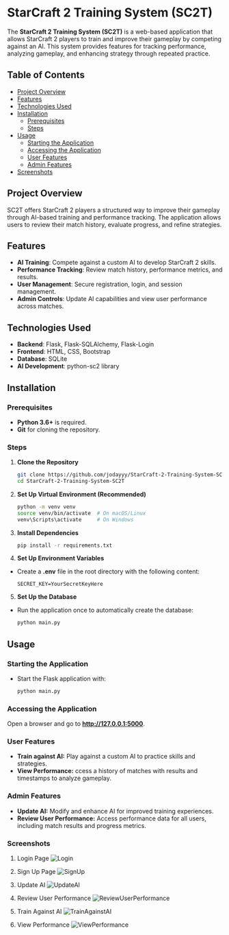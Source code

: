 # StarCraft 2 Training System (SC2T)

The **StarCraft 2 Training System (SC2T)** is a web-based application that allows StarCraft 2 players to train and improve their gameplay by competing against an AI. This system provides features for tracking performance, analyzing gameplay, and enhancing strategy through repeated practice.

## Table of Contents

- [Project Overview](#project-overview)
- [Features](#features)
- [Technologies Used](#technologies-used)
- [Installation](#installation)
  - [Prerequisites](#prerequisites)
  - [Steps](#steps)
- [Usage](#usage)
  - [Starting the Application](#starting-the-application)
  - [Accessing the Application](#accessing-the-application)
  - [User Features](#user-features)
  - [Admin Features](#admin-features)
- [Screenshots](#screenshots)

## Project Overview

SC2T offers StarCraft 2 players a structured way to improve their gameplay through AI-based training and performance tracking. The application allows users to review their match history, evaluate progress, and refine strategies.

## Features

- **AI Training**: Compete against a custom AI to develop StarCraft 2 skills.
- **Performance Tracking**: Review match history, performance metrics, and results.
- **User Management**: Secure registration, login, and session management.
- **Admin Controls**: Update AI capabilities and view user performance across matches.

## Technologies Used

- **Backend**: Flask, Flask-SQLAlchemy, Flask-Login
- **Frontend**: HTML, CSS, Bootstrap
- **Database**: SQLite
- **AI Development**: python-sc2 library

## Installation

### Prerequisites

- **Python 3.6+** is required.
- **Git** for cloning the repository.

### Steps

1. **Clone the Repository**
   ```bash
   git clone https://github.com/jodayyy/StarCraft-2-Training-System-SC2T.git
   cd StarCraft-2-Training-System-SC2T

2. **Set Up Virtual Environment (Recommended)**
   ```bash
   python -m venv venv
   source venv/bin/activate  # On macOS/Linux
   venv\Scripts\activate     # On Windows

3. **Install Dependencies**
   ```bash
   pip install -r requirements.txt

4. **Set Up Environment Variables**
- Create a **.env** file in the root directory with the following content:
  ```plaintext
  SECRET_KEY=YourSecretKeyHere

5. **Set Up the Database**
- Run the application once to automatically create the database:
  ```bash
  python main.py

## Usage

### Starting the Application
- Start the Flask application with:
  ```bash
  python main.py 

### Accessing the Application

Open a browser and go to **http://127.0.0.1:5000**.

### User Features

- **Train against AI:** Play against a custom AI to practice skills and strategies.
- **View Performance:** ccess a history of matches with results and timestamps to analyze gameplay.

### Admin Features

- **Update AI:** Modify and enhance AI for improved training experiences.
- **Review User Performance:** Access performance data for all users, including match results and progress metrics.

### Screenshots
1. Login Page
   ![Login](images/Login.png)

2. Sign Up Page
   ![SignUp](images/SignUp.png)

3. Update AI
   ![UpdateAI](images/Admin_UpdateAI.png)

4. Review User Performance
   ![ReviewUserPerformance](images/Admin_AIPerformance.png)

5. Train Against AI
   ![TrainAgainstAI](images/User_Train.png)

6. View Performance
   ![ViewPerformance](images/User_Performance.png)






